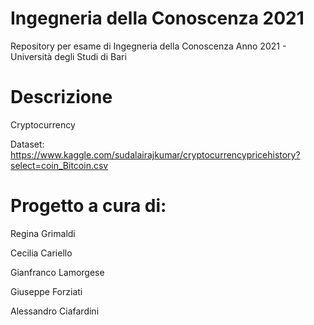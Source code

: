# Ingegneria della Conoscenza 2021
Repository per esame di Ingegneria della Conoscenza Anno 2021 - Università degli Studi di Bari 

# Descrizione
Cryptocurrency

Dataset: https://www.kaggle.com/sudalairajkumar/cryptocurrencypricehistory?select=coin_Bitcoin.csv

# Progetto a cura di:

Regina Grimaldi

Cecilia Cariello

Gianfranco Lamorgese

Giuseppe Forziati

Alessandro Ciafardini
